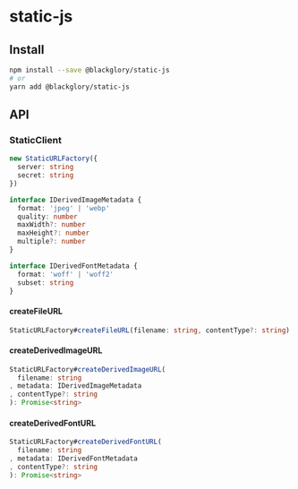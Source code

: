 # static-js
## Install
```sh
npm install --save @blackglory/static-js
# or
yarn add @blackglory/static-js
```

## API
### StaticClient
```ts
new StaticURLFactory({
  server: string
  secret: string
})
```

```ts
interface IDerivedImageMetadata {
  format: 'jpeg' | 'webp'
  quality: number
  maxWidth?: number
  maxHeight?: number
  multiple?: number
}
```

```ts
interface IDerivedFontMetadata {
  format: 'woff' | 'woff2'
  subset: string
}
```

#### createFileURL
```ts
StaticURLFactory#createFileURL(filename: string, contentType?: string): string
```

#### createDerivedImageURL
```ts
StaticURLFactory#createDerivedImageURL(
  filename: string
, metadata: IDerivedImageMetadata
, contentType?: string
): Promise<string>
```

#### createDerivedFontURL
```ts
StaticURLFactory#createDerivedFontURL(
  filename: string
, metadata: IDerivedFontMetadata
, contentType?: string
): Promise<string>
```
